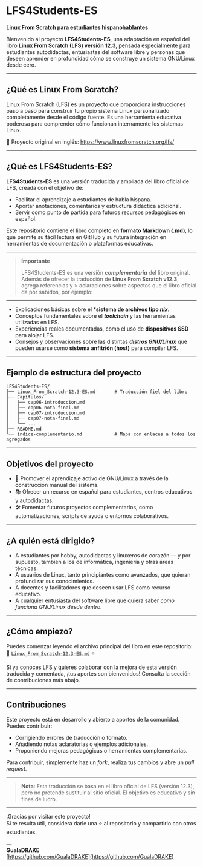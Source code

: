 # LFS4Students-ES

**Linux From Scratch para estudiantes hispanohablantes**

Bienvenido al proyecto **LFS4Students-ES**, una adaptación en español del libro **Linux From Scratch (LFS) versión 12.3**, pensada especialmente para estudiantes autodidactas, entusiastas del software libre y personas que deseen aprender en profundidad cómo se construye un sistema GNU/Linux desde cero.

---

## ¿Qué es Linux From Scratch?

Linux From Scratch (LFS) es un proyecto que proporciona instrucciones paso a paso para construir tu propio sistema Linux personalizado completamente desde el código fuente. Es una herramienta educativa poderosa para comprender cómo funcionan internamente los sistemas Linux.

📘 Proyecto original en inglés: https://www.linuxfromscratch.org/lfs/

---

## ¿Qué es LFS4Students-ES?

**LFS4Students-ES** es una versión traducida y ampliada del libro oficial de LFS, creada con el objetivo de:

- Facilitar el aprendizaje a estudiantes de habla hispana.
- Aportar anotaciones, comentarios y estructura didáctica adicional.
- Servir como punto de partida para futuros recursos pedagógicos en español.

Este repositorio contiene el libro completo en **formato Markdown (.md)**, lo que permite su fácil lectura en GitHub y su futura integración en herramientas de documentación o plataformas educativas.

---
> **Importante**
> 
> LFS4Students-ES es una versión ***complementaria*** del libro original. Además de ofrecer la traducción de **Linux From Scratch v12.3**, agrega referencias y > aclaraciones sobre aspectos que el libro oficial da por sabidos, por ejemplo:
---

- Explicaciones básicas sobre el ***sistema de archivos tipo *nix***.
- Conceptos fundamentales sobre el ***toolchain*** y las herramientas utilizadas en LFS.
- Experiencias reales documentadas, como el uso de **dispositivos SSD** para alojar LFS.
- Consejos y observaciones sobre las distintas ***distros GNU/Linux*** que pueden usarse como **sistema anfitrión (host)** para compilar LFS.

---

## Ejemplo de estructura del proyecto

```
LFS4Students-ES/
├── Linux_From_Scratch-12.3-ES.md       # Traducción fiel del libro
├── Capítulos/
│   ├── cap06-introduccion.md
│   ├── cap06-nota-final.md
│   ├── cap07-introduccion.md
│   ├── cap07-nota-final.md
│   └── ...
├── README.md
└── índice-complementario.md            # Mapa con enlaces a todos los agregados
```

---

## Objetivos del proyecto

- 🧠 Promover el aprendizaje activo de GNU/Linux a través de la construcción manual del sistema.
- 📚 Ofrecer un recurso en español para estudiantes, centros educativos y autodidactas.
- 🛠️ Fomentar futuros proyectos complementarios, como automatizaciones, scripts de ayuda o entornos colaborativos.

---

## ¿A quién está dirigido?

- A estudiantes por hobby, autodidactas y linuxeros de corazón — y por supuesto, también a los de informática, ingeniería y otras áreas técnicas.
- A usuarios de Linux, tanto principiantes como avanzados, que quieran profundizar sus conocimientos.
- A docentes y facilitadores que deseen usar LFS como recurso educativo.
- A cualquier entusiasta del software libre que quiera saber *cómo funciona GNU/Linux desde dentro*.

---

## ¿Cómo empiezo?

Puedes comenzar leyendo el archivo principal del libro en este repositorio:  
📄 [`Linux_From_Scratch-12.3-ES.md`](./Linux_From_Scratch-12.3-ES.md) ⭐️

Si ya conoces LFS y quieres colaborar con la mejora de esta versión traducida y comentada, ¡tus aportes son bienvenidos! Consulta la sección de contribuciones más abajo.

---

## Contribuciones

Este proyecto está en desarrollo y abierto a aportes de la comunidad. Puedes contribuir:

- Corrigiendo errores de traducción o formato.
- Añadiendo notas aclaratorias o ejemplos adicionales.
- Proponiendo mejoras pedagógicas o herramientas complementarias.

Para contribuir, simplemente haz un *fork*, realiza tus cambios y abre un *pull request*.

---

> **Nota**: Esta traducción se basa en el libro oficial de LFS (versión 12.3), pero no pretende sustituir al sitio oficial. El objetivo es educativo y sin fines de lucro.

---

¡Gracias por visitar este proyecto!  
Si te resulta útil, considera darle una ⭐️ al repositorio y compartirlo con otros estudiantes.

—  
**GualaDRAKE**  
[https://github.com/GualaDRAKE](https://github.com/GualaDRAKE)

